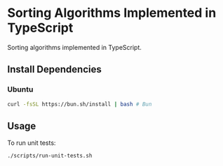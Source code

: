 # Sorting Algorithms Implemented in TypeScript

Sorting algorithms implemented in TypeScript.

## Install Dependencies

### Ubuntu

```bash
curl -fsSL https://bun.sh/install | bash # Bun
```

## Usage

To run unit tests:

```bash
./scripts/run-unit-tests.sh
```
